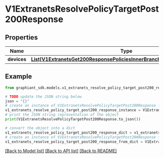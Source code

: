 # V1ExtranetsResolvePolicyTargetPost200Response


## Properties

Name | Type | Description | Notes
------------ | ------------- | ------------- | -------------
**devices** | [**List[V1ExtranetsGet200ResponsePoliciesInnerBranchesExcludedDevicesInner]**](V1ExtranetsGet200ResponsePoliciesInnerBranchesExcludedDevicesInner.md) |  | [optional] 

## Example

```python
from graphiant_sdk.models.v1_extranets_resolve_policy_target_post200_response import V1ExtranetsResolvePolicyTargetPost200Response

# TODO update the JSON string below
json = "{}"
# create an instance of V1ExtranetsResolvePolicyTargetPost200Response from a JSON string
v1_extranets_resolve_policy_target_post200_response_instance = V1ExtranetsResolvePolicyTargetPost200Response.from_json(json)
# print the JSON string representation of the object
print(V1ExtranetsResolvePolicyTargetPost200Response.to_json())

# convert the object into a dict
v1_extranets_resolve_policy_target_post200_response_dict = v1_extranets_resolve_policy_target_post200_response_instance.to_dict()
# create an instance of V1ExtranetsResolvePolicyTargetPost200Response from a dict
v1_extranets_resolve_policy_target_post200_response_from_dict = V1ExtranetsResolvePolicyTargetPost200Response.from_dict(v1_extranets_resolve_policy_target_post200_response_dict)
```
[[Back to Model list]](../README.md#documentation-for-models) [[Back to API list]](../README.md#documentation-for-api-endpoints) [[Back to README]](../README.md)


